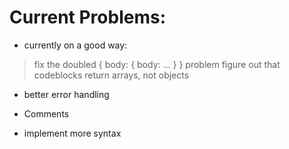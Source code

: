 # Current Problems:
- currently on a good way:
> fix the doubled { body: { body: ... } } problem
> figure out that codeblocks return arrays, not objects

- better error handling
- Comments

- implement more syntax

